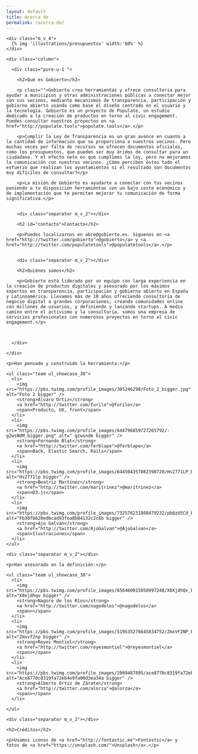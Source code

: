 ```yaml
---
layout: default
title: Acerca de
permalink: /acerca-de/
---
```


<div class="column_c">

  <div class="pure-g">

    <div class="m_v_4">
      {% img 'illustrations/presupuestos' width:'60%' %}
    </div>

    <div class="column">

      <div class="pure-u-1 ">

        <h2>Qué es Gobierto</h2>

        <p class="">Gobierto crea herramientas y ofrece consultoria para ayudar a municipios y otras administraciones públicas a conectar mejor con sus vecinos, mediante mecanismos de transparencia, participación y gobierno abierto usando como base el diseño centrado en el usuario y la tecnología. Gobierto es un proyecto de Populate, un estudio dedicado a la creación de productos en torno al civic engagement. Puedes consultar nuestros proyectos en <a href="http://populate.tools">populate.tools</a>.</p>

        <p>Cumplir la Ley de Transparencia es un gran avance en cuanto a la cantidad de información que se proporciona a nuestros vecinos. Pero muchas veces por falta de recursos se ofrecen documentos oficiales, como los presupuestos, que pueden ser muy áridos de consultar para un ciudadano. Y el efecto neto es que cumplimos la ley, pero no mejoramos la comunicación con nuestros vecinos. ¿Cómo perciben éstos todo el esfuerzo que realizan los ayuntamientos si el resultado son documentos muy difíciles de consultar?</p>

        <p>La misión de Gobierto es ayudarte a conectar con tus vecinos poniendo a tu disposición herramientas con un bajo coste económico y de implementación que te permiten mejorar tu comunicación de forma significativa.</p>


        <div class="separator m_v_2"></div>

        <h2 id="contacto">Contacto</h2>

        <p>Puedes localizarnos en abre@gobierto.es. Síguenos en <a href="http://twitter.com/gobierto">@gobierto</a> y <a href="http://twitter.com/populatetools">@populatetools</a>.</p>


        <div class="separator m_v_2"></div>

        <h2>Quiénes somos</h2>

        <p>Gobierto está liderado por un equipo con larga experiencia en la creación de productos digitales y asesorado por los máximos expertos en transparencia, participación y gobierno abierto en España y Latinoamérica. Llevamos más de 10 años ofreciendo consultoría de negocio digital a grandes corporaciones; creando comunidades online con millones de usuarios, y definiendo y lanzando startups. A medio camino entre el activismo y la consultoría, somos una empresa de servicios profesionales con numerosos proyectos en torno al civic engagement.</p>



      </div>

    </div>

  </div>

  <div class="center">

    <p>Han pensado y construido la herramienta:</p>

    <ul class="team ul_showcase_30">
      <li>
        <img src="https://pbs.twimg.com/profile_images/305246290/Foto_2_bigger.jpg" alt="Foto 2 bigger" />
        <strong>Álvaro Ortiz</strong>
        <a href="http://twitter.com/furilo">@furilo</a>
        <span>Producto, UX, front</span>
      </li>
      <li>
        <img src="https://pbs.twimg.com/profile_images/644796859727265792/-gZwsNdM_bigger.png" alt=" gzwsndm bigger" />
        <strong>Fernando Blat</strong>
        <a href="http://twitter.com/ferblape">@ferblape</a>
        <span>Back, Elastic Search, Rails</span>
      </li>
      <li>
        <img src="https://pbs.twimg.com/profile_images/644504357082398720/Hs2771LP_bigger.jpg" alt="Hs2771lp bigger" />
        <strong>Beatriz Martínez</strong>
        <a href="http://twitter.com/maritrinez">@maritrinez</a>
        <span>D3.js</span>
      </li>
      <li>
        <img src="https://pbs.twimg.com/profile_images/732576231808479232/pbQzU5Cd_bigger.jpg" alt="Fb30fb620ed6cad93fea8b84132c2c6b bigger" />
        <strong>Ajo Galván</strong>
        <a href="http://twitter.com/AjoGalvan">@AjoGalvan</a>
        <span>Ilustraciones</span>
      </li>
    </ul>

    <div class="separator m_v_2"></div>

    <p>Han asesorado en la definición:</p>

    <ul class="team ul_showcase_30">
      <li>
        <img src="https://pbs.twimg.com/profile_images/656460015058997248/X0XjdhQv_bigger.jpg" alt="X0xjdhqv bigger" />
        <strong>Nagore de los Ríos</strong>
        <a href="http://twitter.com/nagodelos">@nagodelos</a>
        <span></span>
      </li>
      <li>
        <img src="https://pbs.twimg.com/profile_images/519535276645834752/ZmxVF2NP_bigger.jpeg" alt="Zmxvf2np bigger" />
        <strong>Reyes Montiel</strong>
        <a href="http://twitter.com/reyesmontiel">@reyesmontiel</a>
        <span></span>
      </li>
      <li>
        <img src="https://pbs.twimg.com/profile_images/2869487895/ace8770c8319fa72eb4e9fa00d3ea34a_bigger.jpeg" alt="Ace8770c8319fa72eb4e9fa00d3ea34a bigger" />
        <strong>Alberto Ortiz de Zárate</strong>
        <a href="http://twitter.com/alorza">@alorza</a>
        <span></span>
      </li>

    </ul>

    <div class="separator m_v_2"></div>

    <h2>Créditos</h2>

    <p>Usamos iconos de <a href="http://fontastic.me">Fontastic</a> y fotos de <a href="https://unsplash.com/">Unsplash</a>.</p>

  </div>

</div>
